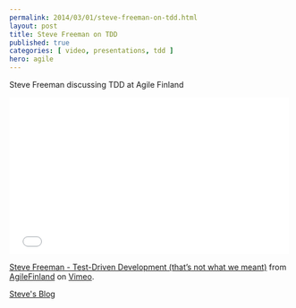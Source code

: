 ```yaml
---
permalink: 2014/03/01/steve-freeman-on-tdd.html
layout: post
title: Steve Freeman on TDD
published: true
categories: [ video, presentations, tdd ]
hero: agile
---
```


Steve Freeman discussing TDD at Agile Finland

<iframe src="//player.vimeo.com/video/83960706" width="500" height="281" frameborder="0" webkitallowfullscreen mozallowfullscreen allowfullscreen></iframe> <p><a href="http://vimeo.com/83960706">Steve Freeman - Test-Driven Development (that’s not what we meant)</a> from <a href="http://vimeo.com/agilefinland">AgileFinland</a> on <a href="https://vimeo.com">Vimeo</a>.</p>

[Steve's Blog](http://www.higherorderlogic.com/)
